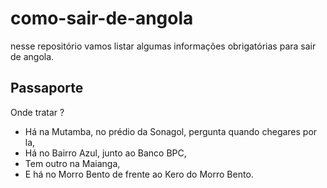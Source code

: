 # como-sair-de-angola
nesse repositório vamos listar algumas informações obrigatórias para sair de angola.


## Passaporte
Onde tratar ?
- Há na Mutamba, no prédio da Sonagol, pergunta quando chegares por la,
- Há no Bairro Azul, junto ao Banco BPC,
- Tem outro na Maianga,
- E há no Morro Bento de frente ao Kero do Morro Bento.
